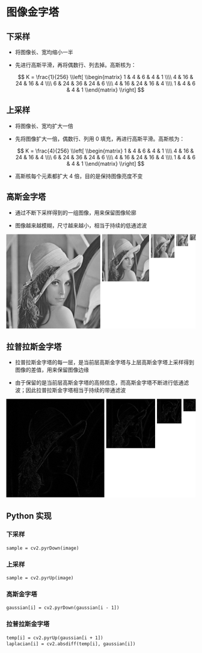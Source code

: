 <script type="text/javascript" src="http://cdn.mathjax.org/mathjax/latest/MathJax.js?config=default"></script>

# 图像金字塔

## 下采样

- 将图像长、宽均缩小一半

- 先进行高斯平滑，再将偶数行、列去掉。高斯核为：

	$$ K = \frac{1}{256} \\left[ \\begin{matrix} 1 & 4 & 6 & 4 & 1 \\\\ 4 & 16 & 24 & 16 & 4 \\\\ 6 & 24 & 36 & 24 & 6 \\\\ 4 & 16 & 24 & 16 & 4 \\\\ 1 & 4 & 6 & 4 & 1 \\end{matrix} \\right] $$

## 上采样

- 将图像长、宽均扩大一倍

- 先将图像扩大一倍，偶数行、列用 0 填充，再进行高斯平滑。高斯核为：

	$$ K = \frac{4}{256} \\left[ \\begin{matrix} 1 & 4 & 6 & 4 & 1 \\\\ 4 & 16 & 24 & 16 & 4 \\\\ 6 & 24 & 36 & 24 & 6 \\\\ 4 & 16 & 24 & 16 & 4 \\\\ 1 & 4 & 6 & 4 & 1 \\end{matrix} \\right] $$

- 高斯核每个元素都扩大 4 倍，目的是保持图像亮度不变

## 高斯金字塔

- 通过不断下采样得到的一组图像，用来保留图像轮廓

- 图像越来越模糊，尺寸越来越小，相当于持续的低通滤波

![img](images/gaussian.png)

## 拉普拉斯金字塔

- 拉普拉斯金字塔的每一层，是当前层高斯金字塔与上层高斯金字塔上采样得到图像的差值，用来保留图像边缘

- 由于保留的是当前层高斯金字塔的高频信息，而高斯金字塔不断进行低通滤波；因此拉普拉斯金字塔相当于持续的带通滤波

![img](images/laplacian.png)

## Python 实现

### 下采样

```
sample = cv2.pyrDown(image)
```

### 上采样

```
sample = cv2.pyrUp(image)
```

### 高斯金字塔

```
gaussian[i] = cv2.pyrDown(gaussian[i - 1])
```

### 拉普拉斯金字塔

```
temp[i] = cv2.pyrUp(gaussian[i + 1])
laplacian[i] = cv2.absdiff(temp[i], gaussian[i])
```